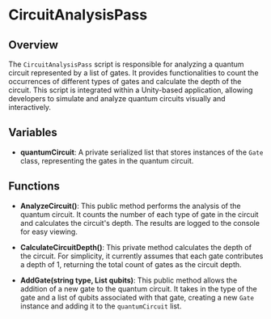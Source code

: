 # CircuitAnalysisPass

## Overview
The `CircuitAnalysisPass` script is responsible for analyzing a quantum circuit represented by a list of gates. It provides functionalities to count the occurrences of different types of gates and calculate the depth of the circuit. This script is integrated within a Unity-based application, allowing developers to simulate and analyze quantum circuits visually and interactively. 

## Variables
- **quantumCircuit**: A private serialized list that stores instances of the `Gate` class, representing the gates in the quantum circuit.

## Functions
- **AnalyzeCircuit()**: This public method performs the analysis of the quantum circuit. It counts the number of each type of gate in the circuit and calculates the circuit's depth. The results are logged to the console for easy viewing.
  
- **CalculateCircuitDepth()**: This private method calculates the depth of the circuit. For simplicity, it currently assumes that each gate contributes a depth of 1, returning the total count of gates as the circuit depth.

- **AddGate(string type, List<string> qubits)**: This public method allows the addition of a new gate to the quantum circuit. It takes in the type of the gate and a list of qubits associated with that gate, creating a new `Gate` instance and adding it to the `quantumCircuit` list.
